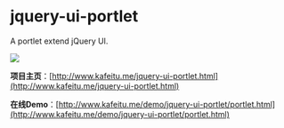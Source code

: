 jquery-ui-portlet
=================

A portlet extend jQuery UI.

![](http://www.kafeitu.me/files/2012/11/jquery-ui-portlet.png)

**项目主页**：[http://www.kafeitu.me/jquery-ui-portlet.html](http://www.kafeitu.me/jquery-ui-portlet.html)

**在线Demo**：[http://www.kafeitu.me/demo/jquery-ui-portlet/portlet.html](http://www.kafeitu.me/demo/jquery-ui-portlet/portlet.html)
